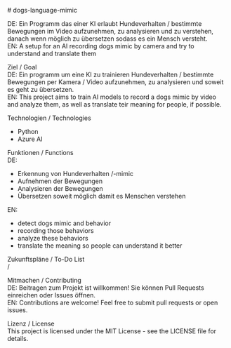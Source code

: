 <bold># dogs-language-mimic</bold><p>

DE: Ein Programm das einer KI erlaubt Hundeverhalten / bestimmte Bewegungen im Video aufzunehmen, zu analysieren und zu verstehen, danach wenn möglich zu übersetzen sodass es ein Mensch versteht.<br>
EN: A setup for an AI recording dogs mimic by camera and try to understand and translate them<p>


<bold>Ziel / Goal</bold><br>
DE: Ein programm um eine KI zu trainieren Hundeverhalten / bestimmte Bewegungen per Kamera / Video aufzunehmen, zu analysieren und soweit es geht zu übersetzen.<br>
EN: This project aims to train AI models to record a dogs mimic by video and analyze them, as well as translate teir meaning for people, if possible.<p>

<bold>Technologien / Technologies</bold><br>
- Python<br>
- Azure AI<p>

<bold>Funktionen / Functions</bold><br>
DE:<br> 
- Erkennung von Hundeverhalten /-mimic <br>
- Aufnehmen der Bewegungen<br>
- Analysieren der Bewegungen<br>
- Übersetzen soweit möglich damit es Menschen verstehen<p>

EN:<br>
- detect dogs mimic and behavior<br>
- recording those behaviors<br>
- analyze these behaviors<br>
- translate the meaning so people can understand it better<p>

<bold>Zukunftspläne / To-Do List</bold><br>
/<p>

<bol>Mitmachen / Contributing</bol><br>
DE: Beitragen zum Projekt ist willkommen! Sie können Pull Requests einreichen oder Issues öffnen.<br>
EN: Contributions are welcome! Feel free to submit pull requests or open issues.<p>

<bol>Lizenz / License</bold><br>
This project is licensed under the MIT License - see the LICENSE file for details.<p>
